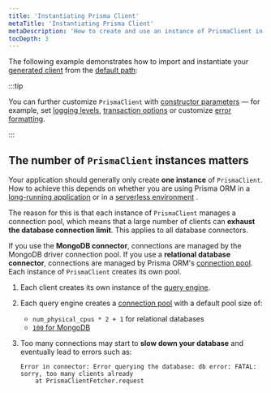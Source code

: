 ```yaml
---
title: 'Instantiating Prisma Client'
metaTitle: 'Instantiating Prisma Client'
metaDescription: 'How to create and use an instance of PrismaClient in your app.'
tocDepth: 3
---
```


The following example demonstrates how to import and instantiate your [generated client](/orm/prisma-client/setup-and-configuration/generating-prisma-client) from the [default path](/orm/prisma-client/setup-and-configuration/generating-prisma-client#using-a-custom-output-path):

:::tip

You can further customize `PrismaClient` with [constructor parameters](/orm/reference/prisma-client-reference#prismaclient) — for example, set [logging levels](/orm/prisma-client/observability-and-logging/logging), [transaction options](/orm/prisma-client/queries/transactions#transaction-options) or customize [error formatting](/orm/prisma-client/setup-and-configuration/error-formatting).

:::

## The number of `PrismaClient` instances matters

Your application should generally only create **one instance** of `PrismaClient`. How to achieve this depends on whether you are using Prisma ORM in a [long-running application](/orm/prisma-client/setup-and-configuration/databases-connections#prismaclient-in-long-running-applications) or in a [serverless environment](/orm/prisma-client/setup-and-configuration/databases-connections#prismaclient-in-serverless-environments) .

The reason for this is that each instance of `PrismaClient` manages a connection pool, which means that a large number of clients can **exhaust the database connection limit**. This applies to all database connectors.

If you use the **MongoDB connector**, connections are managed by the MongoDB driver connection pool. If you use a **relational database connector**, connections are managed by Prisma ORM's [connection pool](/orm/prisma-client/setup-and-configuration/databases-connections/connection-pool). Each instance of `PrismaClient` creates its own pool.

1. Each client creates its own instance of the [query engine](/orm/more/under-the-hood/engines).
1. Each query engine creates a [connection pool](/orm/prisma-client/setup-and-configuration/databases-connections/connection-pool) with a default pool size of:

   - `num_physical_cpus * 2 + 1` for relational databases
   - [`100` for MongoDB](https://www.mongodb.com/docs/manual/reference/connection-string-options/#mongodb-urioption-urioption.maxPoolSize)

1. Too many connections may start to **slow down your database** and eventually lead to errors such as:

   ```
   Error in connector: Error querying the database: db error: FATAL: sorry, too many clients already
       at PrismaClientFetcher.request
   ```